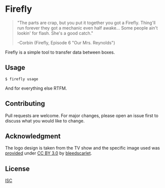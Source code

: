 # Firefly

> "The parts are crap, but you put it together you got a Firefly. Thing'll run forever they got a mechanic even half awake... Some people ain't lookin' for flash. She's a good catch."
>
> -Corbin (Firefly, Episode 6 "Our Mrs. Reynolds")

Firefly is a simple tool to transfer data between boxes.

## Usage

```shell
$ firefly usage
```
And for everything else RTFM.

## Contributing
Pull requests are welcome. For major changes, please open an issue first to discuss what you would like to change.

## Acknowledgment
The logo design is taken from the TV show and the specific image used was [provided](http://www1.picturepush.com/photo/a/10114369/img/Anonymous/serenity.png) under [CC BY 3.0](https://creativecommons.org/licenses/by/3.0/deed.en_US) by [bleedscarlet](https://www.reddit.com/user/bleedscarlet/).

## License
[ISC](https://opensource.org/licenses/ISC)
